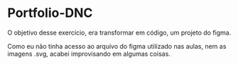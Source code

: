 # Portfolio-DNC
 
 O objetivo desse exercício, era transformar em código, um projeto do figma.   
 
 Como eu não tinha acesso ao arquivo do figma utilizado nas aulas, nem as imagens .svg, acabei improvisando em algumas coisas.
